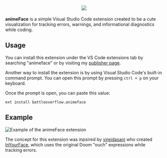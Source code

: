 <h1 align="center">
    <img src="https://raw.githubusercontent.com/battleoverflow/animeFace/main/assets/aniFace_logo.png" />
</h1>

<b>animeFace</b> is a simple Visual Studio Code extension created to be a cute visualization for tracking errors, warnings, and informational diagnostics while coding.

## Usage

You can install this extension under the VS Code extensions tab by searching "animeface" or by visiting my [publisher page](https://marketplace.visualstudio.com/publishers/battleoverflow).

Another way to install the extension is by using Visual Studio Code's built-in command prompt. You can open this prompt by pressing `ctrl + p` on your keyboard.

Once the prompt is open, you can paste this value:

```
ext install battleoverflow.animeface
```

## Example

<img src="assets/usage.png" alt="Example of the animeFace extension" />

<br />

The concept for this extension was inpsired by [virejdasani](https://github.com/virejdasani) who created [InYourFace](https://github.com/virejdasani/InYourFace), which uses the original Doom "ouch" expressions while tracking errors.
